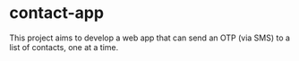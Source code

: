 # contact-app
This project aims to develop a web app that can send an OTP (via SMS) to a list of contacts, one at a time.
